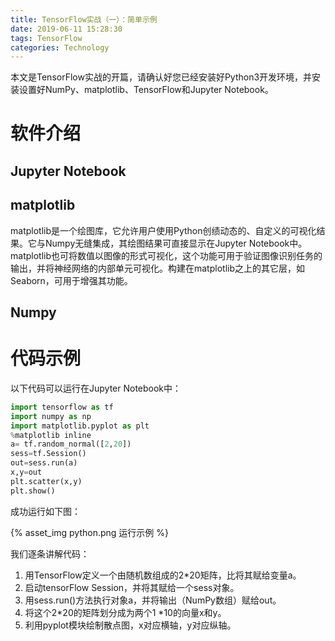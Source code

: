```yaml
---
title: TensorFlow实战（一）：简单示例
date: 2019-06-11 15:28:30
tags: TensorFlow
categories: Technology
---
```


本文是TensorFlow实战的开篇，请确认好您已经安装好Python3开发环境，并安装设置好NumPy、matplotlib、TensorFlow和Jupyter Notebook。

# 软件介绍

## Jupyter Notebook

## matplotlib

matplotlib是一个绘图库，它允许用户使用Python创绩动态的、自定义的可视化结果。它与Numpy无缝集成，其绘图结果可直接显示在Jupyter Notebook中。matplotlib也可将数值以图像的形式可视化，这个功能可用于验证图像识别任务的输出，并将神经网络的内部单元可视化。构建在matplotlib之上的其它层，如Seaborn，可用于增强其功能。

## Numpy

# 代码示例

以下代码可以运行在Jupyter Notebook中：

```python
import tensorflow as tf
import numpy as np
import matplotlib.pyplot as plt
%matplotlib inline
a= tf.random_normal([2,20])
sess=tf.Session()
out=sess.run(a)
x,y=out
plt.scatter(x,y)
plt.show()
```

成功运行如下图：

{% asset_img  python.png 运行示例  %}

我们逐条讲解代码：

1. 用TensorFlow定义一个由随机数组成的2*20矩阵，比将其赋给变量a。
2. 启动tensorFlow Session，并将其赋给一个sess对象。
3. 用sess.run()方法执行对象a，并将输出（NumPy数组）赋给out。
4. 将这个2*20的矩阵划分成为两个1 *10的向量x和y。
5. 利用pyplot模块绘制散点图，x对应横轴，y对应纵轴。